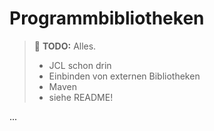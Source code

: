 # Programmbibliotheken<!-- omit in toc -->

> 🚧 **TODO:** Alles.
> - JCL schon drin
> - Einbinden von externen Bibliotheken
> - Maven
> - siehe README!

...


